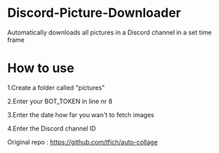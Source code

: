 # Discord-Picture-Downloader
Automatically downloads all pictures in a Discord channel in a set time frame

# How to use
1.Create a folder called "pictures" 

2.Enter your BOT_TOKEN in line nr 8

3.Enter the date how far you wan't to fetch images

4.Enter the Discord channel ID

Original repo : https://github.com/tfich/auto-collage
